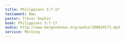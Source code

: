 ```yaml
---
title: Philippians 3:7-17
testament: New
pastor: Trevor Daykin
book: Philippians 3:7-17
audio: http://www.mecgoodnews.org/audio/200820171.mp3
service: Morning
---
```

